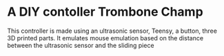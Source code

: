 # A DIY contoller Trombone Champ

This controller is made using an ultrasonic sensor, Teensy, a button, three 3D printed parts. It emulates mouse emulation based on the distance between the ultrasonic sensor and the sliding piece


